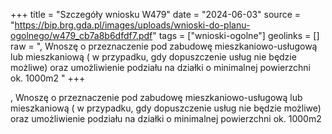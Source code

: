 +++
title = "Szczegóły wniosku W479"
date = "2024-06-03"
source = "https://bip.brg.gda.pl/images/uploads/wnioski-do-planu-ogolnego/w479_cb7a8b6dfdf7.pdf"
tags = ["wnioski-ogolne"]
geolinks = []
raw = ", Wnoszę o przeznaczenie pod zabudowę mieszkaniowo-usługową lub mieszkaniową ( w przypadku, gdy dopuszczenie usług nie będzie możliwe) oraz umożliwienie podziału na działki o minimalnej powierzchni ok. 1000m2 "
+++

, Wnoszę o przeznaczenie pod zabudowę mieszkaniowo-usługową lub mieszkaniową (
w przypadku, gdy dopuszczenie usług nie będzie możliwe) oraz umożliwienie podziału na działki
o minimalnej powierzchni ok. 1000m2



